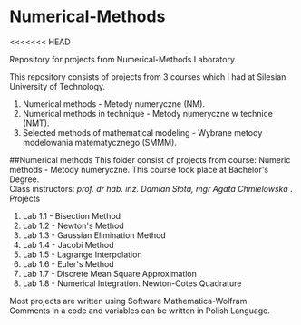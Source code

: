 # Numerical-Methods
<<<<<<< HEAD

Repository for projects from Numerical-Methods Laboratory.

This repository consists of projects from 3 courses which I had at Silesian University of Technology.
  1. Numerical methods - Metody numeryczne (NM).
  2. Numerical methods in technique - Metody numeryczne w technice (NMT).
  3. Selected methods of mathematical modeling - Wybrane metody modelowania matematycznego (SMMM).   
 
##Numerical methods
This folder consist of projects from course: Numeric methods - Metody numeryczne. This course took place at Bachelor's Degree.  
Class instructors: <i> prof. dr hab. inż. Damian Słota, mgr Agata Chmielowska </i>.  
Projects
  1. Lab 1.1 - Bisection Method
  2. Lab 1.2 - Newton's Method
  3. Lab 1.3 - Gaussian Elimination Method
  4. Lab 1.4 - Jacobi Method
  5. Lab 1.5 - Lagrange Interpolation
  6. Lab 1.6 - Euler's Method
  7. Lab 1.7 - Discrete Mean Square Approximation
  8. Lab 1.8 - Numerical Integration. Newton-Cotes Quadrature

Most projects are written using Software Mathematica-Wolfram.  
Comments in a code and variables can be written in Polish Language.

